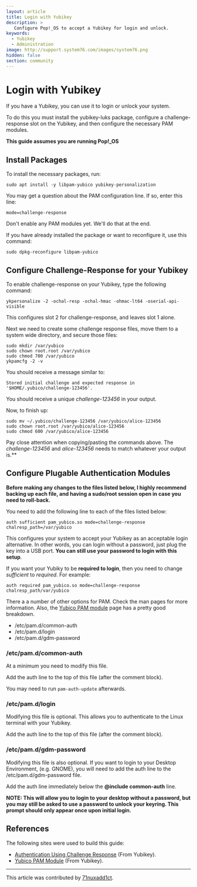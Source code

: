 ```yaml
---
layout: article
title: Login with Yubikey
description: >
   Configure Pop!_OS to accept a Yubikey for login and unlock.
keywords:
  - Yubikey
  - Administration
image: http://support.system76.com/images/system76.png
hidden: false
section: community
---
```



# Login with Yubikey

If you have a Yubikey, you can use it to login or unlock  your system.

To do this you must install the yubikey-luks package, configure a challenge-response slot on the Yubikey, and then configure the necessary PAM modules.

**This guide assumes you are running Pop!_OS**

## Install Packages

To install the necessary packages, run:

    sudo apt install -y libpam-yubico yubikey-personalization

You may get a question about the PAM configuration line. If so, enter this line:

    mode=challenge-response

Don't enable any PAM modules yet.  We'll do that at the end.

If you have already installed the package or want to reconfigure it, use this command:

    sudo dpkg-reconfigure libpam-yubico

## Configure Challenge-Response for your Yubikey

To enable challenge-response on your Yubikey, type the following command:

    ykpersonalize -2 -ochal-resp -ochal-hmac -ohmac-lt64 -oserial-api-visible

This configures slot 2 for challenge-response, and leaves slot 1 alone.

Next we need to create some challenge response files, move them to a system wide directory, and secure those files:

    sudo mkdir /var/yubico
    sudo chown root.root /var/yubico
    sudo chmod 700 /var/yubico
    ykpamcfg -2 -v

You should receive a message similar to:

`Stored initial challenge and expected response in '$HOME/.yubico/challenge-123456'.`

You should receive a unique *challenge-123456* in your output.

Now, to finish up:

    sudo mv ~/.yubico/challenge-123456 /var/yubico/alice-123456
    sudo chown root.root /var/yubico/alice-123456
    sudo chmod 600 /var/yubico/alice-123456

Pay close attention when copying/pasting the commands above.  The *challenge-123456* and *alice-123456* needs to match whatever your output is.**

## Configure Plugable Authentication Modules

**Before making any changes to the files listed below, I highly recommend backing up each file, and having a sudo/root session open in case you need to roll-back.**

You need to add the following line to each of the files listed below:

    auth sufficient pam_yubico.so mode=challenge-response chalresp_path=/var/yubico

This configures your system to accept your Yubikey as an acceptable login alternative.  In other words, you can login without a password, just plug the key into a USB port. **You can still use your password to login with this setup**.

If you want your Yubiky to be **required to login**, then you need to change *sufficient* to *required*.  For example:

    auth required pam_yubico.so mode=challenge-response chalresp_path/var/yubico

There a a number of other options for PAM.  Check the man pages for more information.  Also, the [Yubico PAM module](https://developers.yubico.com/yubico-pam/) page has a pretty good breakdown.

- /etc/pam.d/common-auth
- /etc/pam.d/login
- /etc/pam.d/gdm-password

### /etc/pam.d/common-auth

At a minimum you need to modify this file.

Add the auth line to the top of this file (after the comment block).

You may need to run `pam-auth-update` afterwards.

### /etc/pam.d/login

Modifying this file is optional.  This allows you to authenticate to the Linux terminal with your Yubikey.

Add the auth line to the top of this file (after the comment block).

### /etc/pam.d/gdm-password

Modifying this file is also optional.  If you want to login to your Desktop Environment, (e.g. GNOME), you will need to add the auth line to the /etc/pam.d/gdm-password file.

Add the auth line immediately below the **@include common-auth** line.

**NOTE: This will allow you to login to your desktop without a password, but you may still be asked to use a password to unlock your keyring.  This prompt should only appear once upon initial login.**

## References

The following sites were used to build this guide:
- [Authentication Using Challenge Response](https://developers.yubico.com/yubico-pam/Authentication_Using_Challenge-Response.html) (From Yubikey).
- [Yubico PAM Module](https://developers.yubico.com/yubico-pam/) (From Yubikey).

---

This article was contributed by [71nuxadd1ct](https://github.com/71nuxadd1ct).
